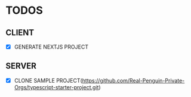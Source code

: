 # TODOS

## CLIENT
- [x] GENERATE NEXTJS PROJECT

## SERVER 
 -[x] CLONE SAMPLE PROJECT(https://github.com/Real-Penguin-Private-Orgs/typescript-starter-project.git)